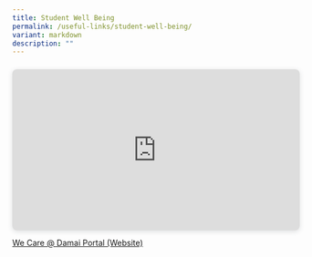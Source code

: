 ```yaml
---
title: Student Well Being
permalink: /useful-links/student-well-being/
variant: markdown
description: ""
---
```

<div style="position: relative; width: 100%; height: 0; padding-top: 56.2225%; padding-bottom: 0; box-shadow: 0 2px 8px 0 rgba(63,69,81,0.16); margin-top: 1.6em; margin-bottom: 0.9em; overflow: hidden; border-radius: 8px; will-change: transform;">  <iframe allow="fullscreen" allowfullscreen="allowfullscreen" src="https://www.canva.com/design/DAGrbssfY-8/jKjU8QKFXmLJcxmHpSVfxw/view?embed" style="position: absolute; width: 100%; height: 100%; top: 0; left: 0; border: none; padding: 0;margin: 0;" loading="lazy">  </iframe></div><a rel="noopener" target="_blank" href="https://www.canva.com/design/DAGrbssfY-8/jKjU8QKFXmLJcxmHpSVfxw/view?utm_content=DAGrbssfY-8&amp;utm_campaign=designshare&amp;utm_medium=embeds&amp;utm_source=link">We Care @ Damai Portal (Website)</a>